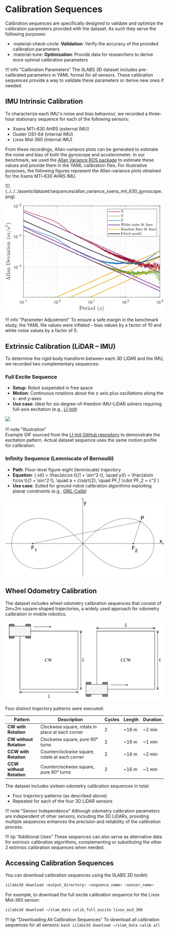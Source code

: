 # Calibration Sequences

Calibration sequences are specifically designed to validate and optimize the calibration parameters provided with the dataset. As such they serve the following purposes:

- :material-check-circle: **Validation**: Verify the accuracy of the provided calibration parameters
- :material-tune: **Optimization**: Provide data for researchers to derive more optimal calibration parameters

!!! info "Calibration Parameters"
    The IILABS 3D dataset includes pre-calibrated parameters in YAML format for all sensors. These calibration sequences provide a way to validate these parameters or derive new ones if needed.

## IMU Intrinsic Calibration

To characterize each IMU's noise and bias behaviour, we recorded a three-hour stationary sequence for each of the following sensors:

- Xsens MTi-630 AHRS (external IMU)  
- Ouster OS1-64 (internal IMU)  
- Livox Mid-360 (internal IMU)  

From these recordings, Allan-variance plots can be generated to estimate the noise and bias of both the gyroscope and accelerometer. In our benchmark, we used the [Allan Variance ROS package](https://github.com/ori-drs/allan_variance_ros) to estimate these values and provide them in the YAML calibration files.
For illustrative purposes, the following figures represent the Allan-variance plots obtained for the Xsens MTi-630 AHRS IMU.

<div class="grid" markdown>
![](../../../assets/dataset/sequences/allan_variance_xsens_mti_630_gyroscope.png)

![](../../../assets/dataset/sequences/allan_variance_xsens_mti_630_accelerometer.png)
</div>

!!! info "Parameter Adjustment"
    To ensure a safe margin in the benchmark study, the YAML file values were inflated – bias values by a factor of 10 and white noise values by a factor of 5.

## Extrinsic Calibration (LiDAR – IMU)

To determine the rigid‐body transform between each 3D LiDAR and the IMU, we recorded two complementary sequences:

### Full Excite Sequence

- **Setup**: Robot suspended in free space  
- **Motion**: Continuous rotations about the z-axis plus oscillations along the x- and y-axes  
- **Use case**: Ideal for six-degree-of-freedom IMU–LiDAR solvers requiring full-axis excitation (e.g., [LI-Init](https://github.com/hku-mars/LiDAR_IMU_Init))

![](../../../assets/dataset/sequences/calib_full_excite_li_init.gif)

!!! note "Illustration"  
    Example GIF sourced from the [LI-Init GitHub repository](https://github.com/hku-mars/LiDAR_IMU_Init) to demonstrate the excitation pattern. Actual dataset sequence uses the same motion profile for calibration.

### Infinity Sequence (Lemniscate of Bernoulli)

- **Path**: Floor-level figure-eight (lemniscate) trajectory  
- **Equation**:  \(
    x(t) = \frac{a\cos t}{1 + \sin^2 t}, 
    \quad
    y(t) = \frac{a\sin t\cos t}{1 + \sin^2 t},
    \quad a = c\sqrt{2},
    \quad PF_1 \cdot PF_2 = c^2
    \)
- **Use case**: Suited for ground-robot calibration algorithms exploiting planar constraints (e.g., [GRIL-Calib](https://github.com/Taeyoung96/GRIL-Calib))

![](../../../assets/dataset/sequences/calib_lemniscate_bernoulli_trajectory.png)

## Wheel Odometry Calibration

The dataset includes wheel odometry calibration sequences that consist of 2m×2m square-shaped trajectories, a widely used approach for odometry calibration in mobile robotics.

![Square-shaped Trajectories](../../../assets/dataset/sequences/calib_square_trajectory.png)

Four distinct trajectory patterns were executed:

| Pattern                  | Description                                        | Cycles | Length  | Duration   |
| ------------------------ | -------------------------------------------------- | ------ | ------- | ---------- |
| **CW with Rotation**     | Clockwise square, rotate in place at each corner   | 2      | ~16 m   | ~2 min     |
| **CW without Rotation**  | Clockwise square, pure 90° turns                   | 2      | ~16 m   | ~1 min     |
| **CCW with Rotation**    | Counterclockwise square, rotate at each corner     | 2      | ~16 m   | ~2 min     |
| **CCW without Rotation** | Counterclockwise square, pure 90° turns            | 2      | ~16 m   | ~1 min     |

The dataset includes sixteen odometry calibration sequences in total:

- Four trajectory patterns (as described above)
- Repeated for each of the four 3D LiDAR sensors

!!! note "Sensor Independence"
    Although odometry calibration parameters are independent of other sensors, including the 3D LiDARs, providing multiple sequences enhances the precision and reliability of the calibration process.

!!! tip "Additional Uses"
    These sequences can also serve as alternative data for extrinsic calibration algorithms, complementing or substituting the other 2 extrinsic calibration sequences when needed.

## Accessing Calibration Sequences

You can download calibration sequences using the IILABS 3D toolkit:

```bash
iilabs3d download <output_directory> <sequence_name> <sensor_name>
```

For example, to download the full excite calibration sequence for the Livox Mid-360 sensor:

```bash
iilabs3d download ~/slam_data calib_full_excite livox_mid_360
```

!!! tip "Downloading All Calibration Sequences"
    To download all calibration sequences for all sensors:
    ```bash
    iilabs3d download ~/slam_data calib all
    ```